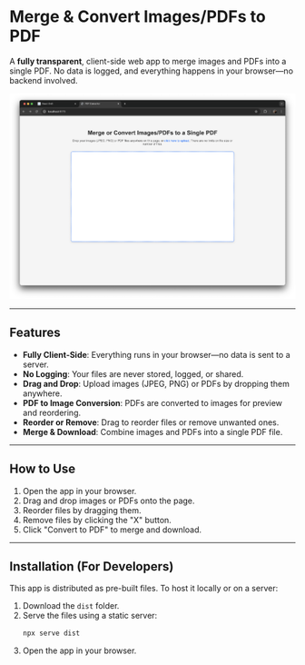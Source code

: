 # Merge & Convert Images/PDFs to PDF

A **fully transparent**, client-side web app to merge images and PDFs into a single PDF. No data is logged, and everything happens in your browser—no backend involved.

![Demo](https://github.com/gdedany/PDF-converter/blob/main/demo.png?raw=true)

---

## Features

- **Fully Client-Side**: Everything runs in your browser—no data is sent to a server.
- **No Logging**: Your files are never stored, logged, or shared.
- **Drag and Drop**: Upload images (JPEG, PNG) or PDFs by dropping them anywhere.
- **PDF to Image Conversion**: PDFs are converted to images for preview and reordering.
- **Reorder or Remove**: Drag to reorder files or remove unwanted ones.
- **Merge & Download**: Combine images and PDFs into a single PDF file.

---

## How to Use

1. Open the app in your browser.
2. Drag and drop images or PDFs onto the page.
3. Reorder files by dragging them.
4. Remove files by clicking the "X" button.
5. Click "Convert to PDF" to merge and download.

---

## Installation (For Developers)

This app is distributed as pre-built files. To host it locally or on a server:

1. Download the `dist` folder.
2. Serve the files using a static server:
   ```bash
   npx serve dist
   ```
3. Open the app in your browser.
